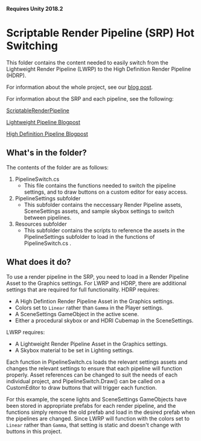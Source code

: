 **Requires Unity 2018.2**
# Scriptable Render Pipeline (SRP) Hot Switching
This folder contains the content needed to easily switch from the Lightweight Render Pipeline (LWRP) to the High Definition Render Pipeline (HDRP). 

For information about the whole project, see our [blog post](https://blogs.unity3d.com/?p=70662/).

For information about the SRP and each pipeline, see the following:

[ScriptableRenderPipeline](https://github.com/Unity-Technologies/ScriptableRenderPipeline)

[Lightweight Pipeline Blogpost](https://blogs.unity3d.com/2018/02/21/the-lightweight-render-pipeline-optimizing-real-time-performance/)

[High Definition Pipeline Blogpost](https://blogs.unity3d.com/2018/03/16/the-high-definition-render-pipeline-focused-on-visual-quality/)

## What's in the folder?
The contents of the folder are as follows:
1. PipelineSwitch.cs
    - This file contains the functions needed to switch the pipeline settings, and to draw buttons on a custom editor for easy access.
2. PipelineSettings subfolder
    - This subfolder contains the neccessary Render Pipeline assets, SceneSettings assets, and sample skybox settings to switch between pipelines.
3. Resources subfolder
    - This subfolder contains the scripts to reference the assets in the PipelineSettings subfolder to load in the functions of PipelineSwitch.cs .

## What does it do?
To use a render pipeline in the SRP, you need to load in a Render Pipeline Asset to the Graphics settings. For LWRP and HDRP, there are additional settings that are required for full functionality. 
HDRP requires:
- A High Defintion Render Pipeline Asset in the Graphics settings.
- Colors set to `Linear` rather than `Gamma` in the Player settings.
- A SceneSettings GameObject in the active scene.
- Either a procedural skybox or and HDRI Cubemap in the SceneSettings.

LWRP requires:
- A Lightweight Render Pipeline Asset in the Graphics settings.
- A Skybox material to be set in Lighting settings.

Each function in PipelineSwitch.cs loads the relevant settings assets and changes the relevant settings to ensure that each pipeline will function properly. Asset references can be changed to suit the needs of each individual project, and PipelineSwitch.Draw() can be called on a CustomEditor to draw buttons that will trigger each function.

For this example, the scene lights and SceneSettings GameObjects have been stored in appropriate prefabs for each render pipeline, and the functions simply remove the old prefab and load in the desired prefab when the pipelines are changed. Since LWRP will function with the colors set to `Linear` rather than `Gamma`, that setting is static and doesn't change with buttons in this project.